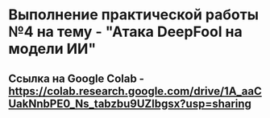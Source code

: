 # Выполнение практической работы №4 на тему - "Атака DeepFool на модели ИИ"

## Ссылка на Google Colab - https://colab.research.google.com/drive/1A_aaCUakNnbPE0_Ns_tabzbu9UZlbgsx?usp=sharing


